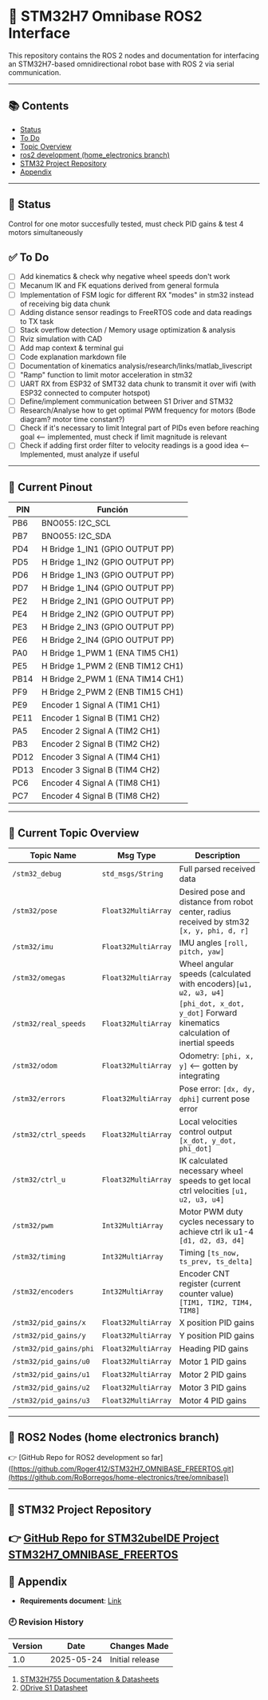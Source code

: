 # 🧭 STM32H7 Omnibase ROS2 Interface

This repository contains the ROS 2 nodes and documentation for interfacing an STM32H7-based omnidirectional robot base with ROS 2 via serial communication. 

---

## 📚 Contents

- [Status](#-status)
- [To Do](#-to-do)
- [Topic Overview](#-topic-overview)
- [ros2 development (home_electronics branch)](#-ROS2-Nodes-(home-electronics-branch))
- [STM32 Project Repository](#-stm32-project-repository)
- [Appendix](#appendix)

---

## 📢 Status
Control for one motor succesfully tested, must check PID gains & test 4 motors simultaneously

## ✅ To Do

- [ ] Add kinematics & check why negative wheel speeds don't work
- [ ] Mecanum IK and FK equations derived from general formula
- [ ] Implementation of FSM logic for different RX "modes" in stm32 instead of receiving big data chunk
- [ ] Adding distance sensor readings to FreeRTOS code and data readings to TX task
- [ ] Stack overflow detection / Memory usage optimization & analysis
- [ ] Rviz simulation with CAD
- [ ] Add map context & terminal gui 
- [ ] Code explanation markdown file
- [ ] Documentation of kinematics analysis/research/links/matlab_livescript
- [ ] "Ramp" function to limit motor acceleration in stm32
- [ ] UART RX from ESP32 of SMT32 data chunk to transmit it over wifi (with ESP32 connected to computer hotspot) 
- [ ] Define/implement communication between S1 Driver and STM32
- [ ] Research/Analyse how to get optimal PWM frequency for motors (Bode diagram? motor time constant?)
- [ ] Check if it's necessary to limit Integral part of PIDs even before reaching goal  <-- implemented, must check if limit magnitude is relevant
- [ ] Check if adding first order filter to velocity readings is a good idea <-- Implemented, must analyze if useful

---

## 📌 Current Pinout

| PIN  | Función                                    |
|------|--------------------------------------------|
| PB6  | BNO055: I2C_SCL                             |
| PB7  | BNO055: I2C_SDA                             |
| PD4  | H Bridge 1_IN1 (GPIO OUTPUT PP)            |
| PD5  | H Bridge 1_IN2 (GPIO OUTPUT PP)            |
| PD6  | H Bridge 1_IN3 (GPIO OUTPUT PP)            |
| PD7  | H Bridge 1_IN4 (GPIO OUTPUT PP)            |
| PE2  | H Bridge 2_IN1 (GPIO OUTPUT PP)            |
| PE4  | H Bridge 2_IN2 (GPIO OUTPUT PP)            |
| PE3  | H Bridge 2_IN3 (GPIO OUTPUT PP)            |
| PE6  | H Bridge 2_IN4 (GPIO OUTPUT PP)            |
| PA0  | H Bridge 1_PWM 1 (ENA TIM5 CH1)            |
| PE5  | H Bridge 1_PWM 2 (ENB TIM12 CH1)           |
| PB14 | H Bridge 2_PWM 1 (ENA TIM14 CH1)           |
| PF9  | H Bridge 2_PWM 2 (ENB TIM15 CH1)           |
| PE9  | Encoder 1 Signal A (TIM1 CH1)              |
| PE11 | Encoder 1 Signal B (TIM1 CH2)              |
| PA5  | Encoder 2 Signal A (TIM2 CH1)              |
| PB3  | Encoder 2 Signal B (TIM2 CH2)              |
| PD12 | Encoder 3 Signal A (TIM4 CH1)              |
| PD13 | Encoder 3 Signal B (TIM4 CH2)              |
| PC6  | Encoder 4 Signal A (TIM8 CH1)              |
| PC7  | Encoder 4 Signal B (TIM8 CH2)              |

---

## 📡 Current Topic Overview

| Topic Name                | Msg Type             | Description                                                                  |
|--------------------------|----------------------|-------------------------------------------------------------------------------|
| `/stm32_debug`           | `std_msgs/String`    | Full parsed received data                                                     |
| `/stm32/pose`            | `Float32MultiArray`  | Desired pose and distance from robot center, radius received by stm32 `[x, y, phi, d, r]`|
| `/stm32/imu`             | `Float32MultiArray`  | IMU angles `[roll, pitch, yaw]`                                               |
| `/stm32/omegas`          | `Float32MultiArray`  | Wheel angular speeds (calculated with encoders)`[ω1, ω2, ω3, ω4]`             |
| `/stm32/real_speeds`     | `Float32MultiArray`  | `[phi_dot, x_dot, y_dot]` Forward kinematics calculation of inertial speeds   |
| `/stm32/odom`            | `Float32MultiArray`  | Odometry: `[phi, x, y]` <-- gotten by integrating                             |
| `/stm32/errors`          | `Float32MultiArray`  | Pose error: `[dx, dy, dphi]` current pose error                               |
| `/stm32/ctrl_speeds`     | `Float32MultiArray`  | Local velocities control output `[x_dot, y_dot, phi_dot]`                     |
| `/stm32/ctrl_u`          | `Float32MultiArray`  | IK calculated necessary wheel speeds to get local ctrl velocities `[u1, u2, u3, u4]`|
| `/stm32/pwm`             | `Int32MultiArray`    | Motor PWM duty cycles necessary to achieve ctrl ik u1-4 `[d1, d2, d3, d4]`    |
| `/stm32/timing`          | `Int32MultiArray`    | Timing `[ts_now, ts_prev, ts_delta]`                                          |
| `/stm32/encoders`        | `Int32MultiArray`    | Encoder CNT register (current counter value)`[TIM1, TIM2, TIM4, TIM8]`        |
| `/stm32/pid_gains/x`     | `Float32MultiArray`  | X position PID gains                             |
| `/stm32/pid_gains/y`     | `Float32MultiArray`  | Y position PID gains                             |
| `/stm32/pid_gains/phi`   | `Float32MultiArray`  | Heading PID gains                                |
| `/stm32/pid_gains/u0`    | `Float32MultiArray`  | Motor 1 PID gains                                |
| `/stm32/pid_gains/u1`    | `Float32MultiArray`  | Motor 2 PID gains                                |
| `/stm32/pid_gains/u2`    | `Float32MultiArray`  | Motor 3 PID gains                                |
| `/stm32/pid_gains/u3`    | `Float32MultiArray`  | Motor 4 PID gains                                |

---

## 🔗 ROS2 Nodes (home electronics branch)

👉 [GitHub Repo for ROS2 development so far]([https://github.com/Roger412/STM32H7_OMNIBASE_FREERTOS.git](https://github.com/RoBorregos/home-electronics/tree/omnibase])

---

## 🔗 STM32 Project Repository

👉 [GitHub Repo for STM32ubeIDE Project **STM32H7_OMNIBASE_FREERTOS**](https://github.com/Roger412/STM32H7_OMNIBASE_FREERTOS.git)
---

## 📎 Appendix

- **Requirements document**: [Link](https://tecmx-my.sharepoint.com/personal/a00833121_tec_mx/_layouts/15/Doc.aspx?sourcedoc={4dfd3cbd-9f97-41d5-bf75-bfc26095b554}&action=edit&wd=target%28Desarrollo%20de%20placas%202025%20%40Home.one%7Cfed71162-acfd-4908-89ff-7ce12ce7cbc1%2FPlaca%20de%20control%7Cbf95b886-4d32-43c5-ad00-1bbc99f5f7f8%2F%29&wdorigin=NavigationUrl)

### 🕘 Revision History

| Version | Date       | Changes Made           |
|---------|------------|------------------------|
| 1.0     | 2025-05-24 | Initial release        |


1. [STM32H755 Documentation & Datasheets](https://www.st.com/en/evaluation-tools/nucleo-h755zi-q.html#documentation)
2. [ODrive S1 Datasheet](https://docs.odriverobotics.com/v/latest/hardware/s1-datasheet.html#pinout)
